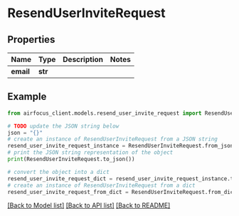# ResendUserInviteRequest


## Properties

Name | Type | Description | Notes
------------ | ------------- | ------------- | -------------
**email** | **str** |  | 

## Example

```python
from airfocus_client.models.resend_user_invite_request import ResendUserInviteRequest

# TODO update the JSON string below
json = "{}"
# create an instance of ResendUserInviteRequest from a JSON string
resend_user_invite_request_instance = ResendUserInviteRequest.from_json(json)
# print the JSON string representation of the object
print(ResendUserInviteRequest.to_json())

# convert the object into a dict
resend_user_invite_request_dict = resend_user_invite_request_instance.to_dict()
# create an instance of ResendUserInviteRequest from a dict
resend_user_invite_request_from_dict = ResendUserInviteRequest.from_dict(resend_user_invite_request_dict)
```
[[Back to Model list]](../README.md#documentation-for-models) [[Back to API list]](../README.md#documentation-for-api-endpoints) [[Back to README]](../README.md)


